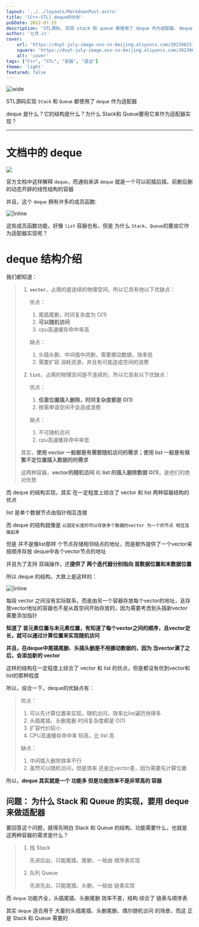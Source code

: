 ```yaml
---
layout: '../../layouts/MarkdownPost.astro'
title: '[C++-STL] deque的分析'
pubDate: 2022-07-15
description: 'STL源码, 实现 stack 和 queue 都使用了 deque 作为适配器. deque 是什么？它的结构是什么？为什么 Stack和 Queue要用它来作为适配器实现？'
author: '七月.cc'
cover:
    url: 'https://dxyt-july-image.oss-cn-beijing.aliyuncs.com/202306251815703.png'
    square: 'https://dxyt-july-image.oss-cn-beijing.aliyuncs.com/202306251815703.png'
    alt: 'cover'
tags: ["C++", "STL", "容器", "语法"]
theme: 'light'
featured: false
---
```


![wide](https://dxyt-july-image.oss-cn-beijing.aliyuncs.com/202307061539295.png)

STL源码实现 `Stack` 和 `Queue` 都使用了 `deque` 作为适配器

deque 是什么？它的结构是什么？为什么 Stack和 Queue要用它来作为适配器实现？

---

# 文档中的 deque

![  ](https://dxyt-july-image.oss-cn-beijing.aliyuncs.com/CSDN/image-20220715164827658.png)

官方文档中这样解释 `deque`，而通俗来讲 `deque` 就是一个可以前插后插、前删后删的动态开辟的线性结构的容器

并且，这个 `deque` 拥有许多的成员函数:

![|inline](https://dxyt-july-image.oss-cn-beijing.aliyuncs.com/CSDN/image-20220715165839711.png)

这些成员函数功能，好像 `list` 容器也有，但是 为什么 `Stack`、`Queue`的要由它作为适配器实现呢？

# deque 结构介绍

我们都知道：

> 1. **`vector`**，占用的是连续的物理空间，所以它具有他以下优缺点：
>
>     优点：
>
>     1. 尾插尾删，时间复杂度为 O(1)
>     2. **可以随机访问**
>     3. cpu高速缓存命中率高
>
>     缺点：
>
>     1. 头插头删、中间插中间删，需要挪动数据，效率低
>     2. 需要扩容 消耗资源，并且有可能造成空间的浪费
>
> 2. **`list`**，占用的物理空间是不连续的，所以它具有以下优缺点：
>
>     优点：
>
>     1. **任意位置插入删除，时间复杂度都是 O(1)**
>     2. 按需申请空间不会造成浪费
>
>     缺点：
>
>     1. 不可随机访问
>     2. cpu高速缓存命中率低
>
> 其实，**使用 vector 一般都是有需要随机访问的需求；使用 list 一般是有频繁不定位置插入数据的的需求**
>
> 这两种容器，**vector的随机访问** 和 **list 的插入删除数据 O(1)**，是他们的绝对优势

而 deque 的结构实现，其实 在一定程度上综合了 vector 和 list 两种容器结构的优点 

list 是单个数据节点由指针相互连接

而 deque 的结构就像是 `以固定长度的可以存放多个数据的vector 为一个的节点 相互连接起来`

但是 并不是像list那样 个节点存储相邻结点的地址，而是额外提供了一个vector来按顺序存放 deque中各个vector节点的地址

并且为了支持 双端操作，还**提供了 两个迭代器分别指向 首数据位置和末数据位置**

所以 deque 的结构，大致上是这样的：

![|inline](https://dxyt-july-image.oss-cn-beijing.aliyuncs.com/CSDN/image-20220715174037071.png)

每段 vector 之间没有实际联系，而是由另一个容器存放每个vector的地址，且存放vector地址的容器也不是从首空间开始存放的，因为需要考虑到头插新vector 需要添加指针

 **知道了 首元素位置与末元素位置，有知道了每个vector之间的顺序，且vector定长，就可以通过计算位置来实现随机访问**

**并且，在deque中尾插尾删、头插头删是不用挪动数据的，因为 当vector满了之后，会添加新的 vector**

这样的结构在一定程度上综合了 vector 和 list 的优点，但是都没有优到vector和list的那种程度

所以，综合一下，deque的优缺点有：

> 优点：
>
> 1. 可以先计算位置来实现，随机访问，效率比list遍历快得多
> 2. 头插尾插、头删尾删 时间复杂度都是 O(1)
> 3. 扩容代价较小
> 4. CPU高速缓存命中率 较高，比 list 高
>
> 缺点：
>
> 1. 中间插入删除效率不行
> 2. 虽然可以随机访问，但是效率 还是比vector差，因为需要先计算位置

所以，**deque 其实就是一个 功能多 但是功能效率不是非常高的 容器**

## 问题： 为什么 Stack 和 Queue 的实现，要用 deque 来做适配器

要回答这个问题，就得先明白 Stack 和 Queue 的结构、功能需要什么，也就是 这两种容器的需求是什么？

> 1. 栈 Stack
>
>     先进后出，只能尾插、尾删，一般由 顺序表实现
>
> 2. 队列 Queue
>
>     先进先出，只能尾插、头删，一般由 链表实现

而 `deque` 功能齐全，头插尾插、头删尾删 效率不差，结构 综合了 链表与顺序表

其实 `deque` 适合用于 大量的头插尾插、头删尾删、偶尔随机访问 的场景，而这 正是 Stack 和 Queue 需要的

